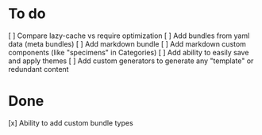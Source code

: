 # To do

[ ] Compare lazy-cache vs require optimization
[ ] Add bundles from yaml data (meta bundles)
[ ] Add markdown bundle
    [ ] Add markdown custom components (like "specimens" in Categories)
[ ] Add ability to easily save and apply themes
[ ] Add custom generators to generate any "template" or redundant content

# Done

[x] Ability to add custom bundle types
